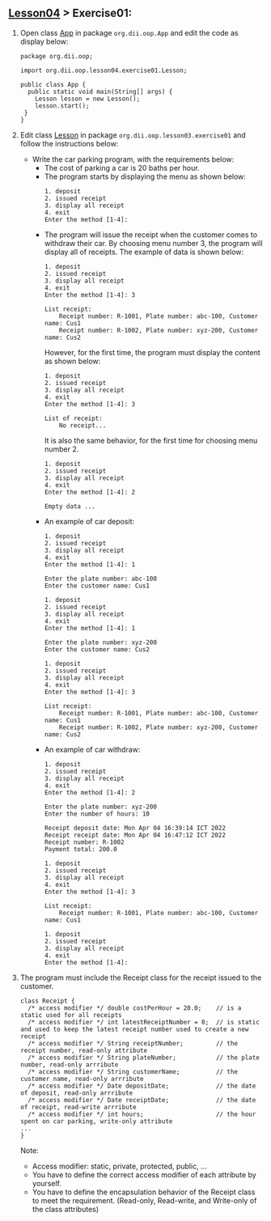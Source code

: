 ## [Lesson04](index.md) > Exercise01:

1. Open class [App](../../app/src/main/java/org/dii/oop/App.java) in package `org.dii.oop.App` and edit the code as display below: 
   ```
   package org.dii.oop;

   import org.dii.oop.lesson04.exercise01.Lesson;

   public class App {
     public static void main(String[] args) {
       Lesson lesson = new Lesson();
       lesson.start();
    }
   }
   ```

2. Edit class [Lesson](../../app/src/main/java/org/dii/oop/lesson04/exercise01/Lesson.java) in package `org.dii.oop.lesson03.exercise01` and follow the instructions below:
   - Write the car parking program, with the requirements below:
     * The cost of parking a car is 20 baths per hour.
     * The program starts by displaying the menu as shown below:
       ```
       1. deposit
       2. issued receipt
       3. display all receipt
       4. exit
       Enter the method [1-4]:
       ```
     * The program will issue the receipt when the customer comes to withdraw their car. By choosing menu number 3, the program will display all of receipts. The example of data is shown below:
       ```
       1. deposit
       2. issued receipt
       3. display all receipt
       4. exit
       Enter the method [1-4]: 3

       List receipt:
           Receipt number: R-1001, Plate number: abc-100, Customer name: Cus1
           Receipt number: R-1002, Plate number: xyz-200, Customer name: Cus2
       ```
       However, for the first time, the program must display the content as shown below:
       ```
       1. deposit
       2. issued receipt
       3. display all receipt
       4. exit
       Enter the method [1-4]: 3

       List of receipt:
           No receipt...
       ```
       It is also the same behavior, for the first time for choosing menu number 2.
       ```
       1. deposit
       2. issued receipt
       3. display all receipt
       4. exit
       Enter the method [1-4]: 2

       Empty data ...
       ```
     * An example of car deposit:
       ```
       1. deposit
       2. issued receipt
       3. display all receipt
       4. exit
       Enter the method [1-4]: 1
       
       Enter the plate number: abc-100
       Enter the customer name: Cus1
       
       1. deposit
       2. issued receipt
       3. display all receipt
       4. exit
       Enter the method [1-4]: 1
       
       Enter the plate number: xyz-200
       Enter the customer name: Cus2
       
       1. deposit
       2. issued receipt
       3. display all receipt
       4. exit
       Enter the method [1-4]: 3
       
       List receipt:
           Receipt number: R-1001, Plate number: abc-100, Customer name: Cus1
           Receipt number: R-1002, Plate number: xyz-200, Customer name: Cus2
       ```
     * An example of car withdraw:
       ```
       1. deposit
       2. issued receipt
       3. display all receipt
       4. exit
       Enter the method [1-4]: 2
       
       Enter the plate number: xyz-200
       Enter the number of hours: 10

       Receipt deposit date: Mon Apr 04 16:39:14 ICT 2022
       Receipt receipt date: Mon Apr 04 16:47:12 ICT 2022
       Receipt number: R-1002
       Payment total: 200.0
       
       1. deposit
       2. issued receipt
       3. display all receipt
       4. exit
       Enter the method [1-4]: 3
       
       List receipt:
           Receipt number: R-1001, Plate number: abc-100, Customer name: Cus1
       
       1. deposit
       2. issued receipt
       3. display all receipt
       4. exit
       Enter the method [1-4]:        
       ```

3. The program must include the Receipt class for the receipt issued to the customer.
   ```
   class Receipt {
     /* access modifier */ double costPerHour = 20.0;    // is a static used for all receipts
     /* access modifier */ int latestReceiptNumber = 0;  // is static and used to keep the latest receipt number used to create a new receipt
     /* access modifier */ String receiptNumber;         // the receipt number, read-only attribute
     /* access modifier */ String plateNumber;           // the plate number, read-only arrribute
     /* access modifier */ String customerName;          // the customer name, read-only arrribute
     /* access modifier */ Date depositDate;             // the date of deposit, read-only arrribute
     /* access modifier */ Date receiptDate;             // the date of receipt, read-write arrribute
     /* access modifier */ int hours;                    // the hour spent on car parking, write-only attribute
   ...
   }
   ```
   Note:
     * Access modifier: static, private, protected, public, ...
     * You have to define the correct access modifier of each attribute by yourself.
     * You have to define the encapsulation behavior of the Receipt class to meet the requirement. (Read-only, Read-write, and Write-only of the class attributes)
